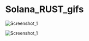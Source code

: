 # Solana_RUST_gifs

![Screenshot_1](https://www.linkpicture.com/q/Screenshot-182.png)

![Screenshot_1](https://www.linkpicture.com/q/Screenshot-183_1.png)
